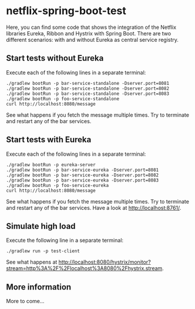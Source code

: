 # netflix-spring-boot-test

Here, you can find some code that shows the integration of the Netflix libraries Eureka, Ribbon and Hystrix with Spring Boot.
There are two different scenarios: with and without Eureka as central service registry.

## Start tests without Eureka

Execute each of the following lines in a separate terminal:

```
./gradlew bootRun -p bar-service-standalone -Dserver.port=8081
./gradlew bootRun -p bar-service-standalone -Dserver.port=8082
./gradlew bootRun -p bar-service-standalone -Dserver.port=8083
./gradlew bootRun -p foo-service-standalone
curl http://localhost:8080/message
```

See what happens if you fetch the message multiple times. Try to terminate and restart any of the bar services.

## Start tests with Eureka

Execute each of the following lines in a separate terminal:

```
./gradlew bootRun -p eureka-server
./gradlew bootRun -p bar-service-eureka -Dserver.port=8081
./gradlew bootRun -p bar-service-eureka -Dserver.port=8082
./gradlew bootRun -p bar-service-eureka -Dserver.port=8083
./gradlew bootRun -p foo-service-eureka
curl http://localhost:8080/message
```

See what happens if you fetch the message multiple times. Try to terminate and restart any of the bar services.
Have a look at <http://localhost:8761/>.

## Simulate high load

Execute the following line in a separate terminal:

```
./gradlew run -p test-client
```

See what happens at <http://localhost:8080/hystrix/monitor?stream=http%3A%2F%2Flocalhost%3A8080%2Fhystrix.stream>.

## More information

More to come... 

